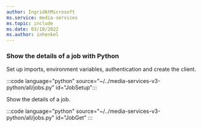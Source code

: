 ```yaml
---
author: IngridAtMicrosoft
ms.service: media-services 
ms.topic: include
ms.date: 03/10/2022
ms.author: inhenkel
---
```


### Show the details of a job with Python

Set up imports, environment variables, authentication and create the client.

:::code language="python" source="~/../media-services-v3-python/all/jobs.py" id="JobSetup":::

Show the details of a job.

:::code language="python" source="~/../media-services-v3-python/all/jobs.py" id="JobGet" :::
